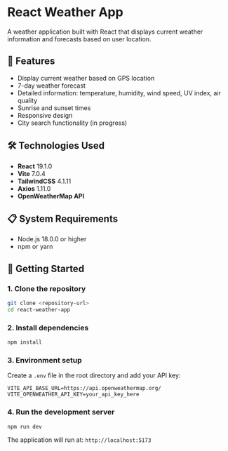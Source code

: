 # React Weather App

A weather application built with React that displays current weather information and forecasts based on user location.

## 🚀 Features

- Display current weather based on GPS location
- 7-day weather forecast
- Detailed information: temperature, humidity, wind speed, UV index, air quality
- Sunrise and sunset times
- Responsive design
- City search functionality (in progress)

## 🛠️ Technologies Used

- **React** 19.1.0
- **Vite** 7.0.4
- **TailwindCSS** 4.1.11
- **Axios** 1.11.0
- **OpenWeatherMap API**

## 📋 System Requirements

- Node.js 18.0.0 or higher
- npm or yarn

## 🚀 Getting Started

### 1. Clone the repository

```bash
git clone <repository-url>
cd react-weather-app
```

### 2. Install dependencies

```bash
npm install
```

### 3. Environment setup

Create a `.env` file in the root directory and add your API key:

```env
VITE_API_BASE_URL=https://api.openweathermap.org/
VITE_OPENWEATHER_API_KEY=your_api_key_here
```

### 4. Run the development server

```bash
npm run dev
```

The application will run at: `http://localhost:5173`
